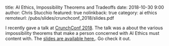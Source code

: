 title: AI Ethics, Impossibility Theorems and Tradeoffs
date: 2018-10-30 9:00
author: Chris Stucchio
featured: true
nolinkback: true
category: ai ethics
remoteurl: /pubs/slides/crunchconf_2018/slides.pdf

I recently gave a talk at [CrunchConf 2018](https://www.crunchconf.com/). The talk was a about the various impossibility theorems that make a person concerned with AI Ethics must content with. The [slides are available here.](/pubs/slides/crunchconf_2018/slides.pdf). Go check it out.
